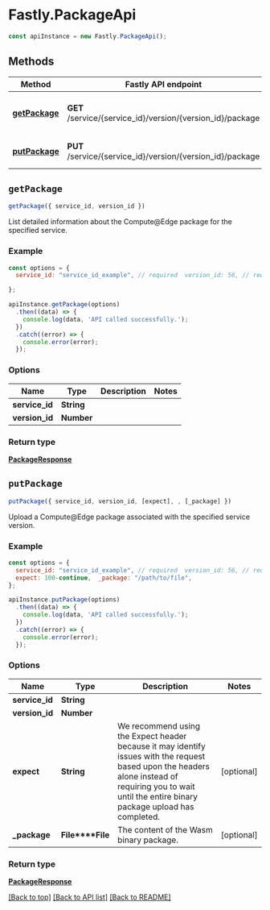 # Fastly.PackageApi


```javascript
const apiInstance = new Fastly.PackageApi();
```
## Methods

Method | Fastly API endpoint | Description
------------- | ------------- | -------------
[**getPackage**](PackageApi.md#getPackage) | **GET** /service/{service_id}/version/{version_id}/package | Get details of the service&#39;s Compute@Edge package.
[**putPackage**](PackageApi.md#putPackage) | **PUT** /service/{service_id}/version/{version_id}/package | Upload a Compute@Edge package.



## `getPackage`

```javascript
getPackage({ service_id, version_id })
```

List detailed information about the Compute@Edge package for the specified service.

### Example

```javascript
const options = {
  service_id: "service_id_example", // required  version_id: 56, // required

};

apiInstance.getPackage(options)
  .then((data) => {
    console.log(data, 'API called successfully.');
  })
  .catch((error) => {
    console.error(error);
  });
```

### Options

Name | Type | Description  | Notes
------------- | ------------- | ------------- | -------------
**service_id** | **String** |  |
**version_id** | **Number** |  |

### Return type

[**PackageResponse**](PackageResponse.md)


## `putPackage`

```javascript
putPackage({ service_id, version_id, [expect], , [_package] })
```

Upload a Compute@Edge package associated with the specified service version.

### Example

```javascript
const options = {
  service_id: "service_id_example", // required  version_id: 56, // required
  expect: 100-continue,  _package: "/path/to/file",
};

apiInstance.putPackage(options)
  .then((data) => {
    console.log(data, 'API called successfully.');
  })
  .catch((error) => {
    console.error(error);
  });
```

### Options

Name | Type | Description  | Notes
------------- | ------------- | ------------- | -------------
**service_id** | **String** |  |
**version_id** | **Number** |  |
**expect** | **String** | We recommend using the Expect header because it may identify issues with the request based upon the headers alone instead of requiring you to wait until the entire binary package upload has completed. | [optional]
**_package** | **File****File** | The content of the Wasm binary package. | [optional]

### Return type

[**PackageResponse**](PackageResponse.md)


[[Back to top]](#) [[Back to API list]](../../README.md#endpoints)
[[Back to README]](../../README.md)
